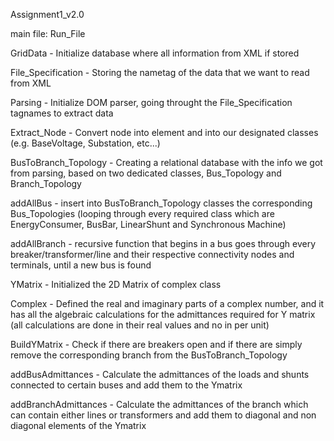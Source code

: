 Assignment1_v2.0

main file: Run_File


GridData - Initialize database where all information from XML if stored

File_Specification - Storing the nametag of the data that we want to read from XML

Parsing - Initialize DOM parser, going throught the File_Specification tagnames to extract data

Extract_Node - Convert node into element and into our designated classes (e.g. BaseVoltage, Substation, etc...)

BusToBranch_Topology - Creating a relational database with the info we got from parsing, based on two dedicated classes, Bus_Topology and Branch_Topology

addAllBus - insert into BusToBranch_Topology classes the corresponding Bus_Topologies (looping through every required class which are EnergyConsumer, BusBar, LinearShunt and Synchronous Machine)

addAllBranch - recursive function that begins in a bus goes through every breaker/transformer/line and their respective connectivity nodes and terminals, until a new bus is found

YMatrix - Initialized the 2D Matrix of complex class

Complex - Defined the real and imaginary parts of a complex number, and it has all the algebraic calculations for the admittances required for Y matrix (all calculations are done in their real values and no in per unit)

BuildYMatrix - Check if there are breakers open and if there are simply remove the corresponding branch from the BusToBranch_Topology

addBusAdmittances - Calculate the admittances of the loads and shunts connected to certain buses and add them to the Ymatrix

addBranchAdmittances - Calculate the admittances of the branch which can contain either lines or transformers and add them to diagonal and non diagonal elements of the Ymatrix
